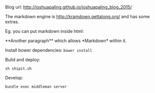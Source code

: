Blog url: http://joshuapaling.github.io/joshuapaling_blog_2015/

The markdown engine is http://kramdown.gettalong.org/ and has some extras.

Eg. you can put markdown inside html:

<p class='specialParagraph' markdown='1'>
**Another paragraph** which allows *Markdown* within it.
</p>

Install bower dependencies: `bower install`

Build and deploy:

~~~markup
sh shipit.sh
~~~

Develop:

~~~markup
bundle exec middleman server
~~~
